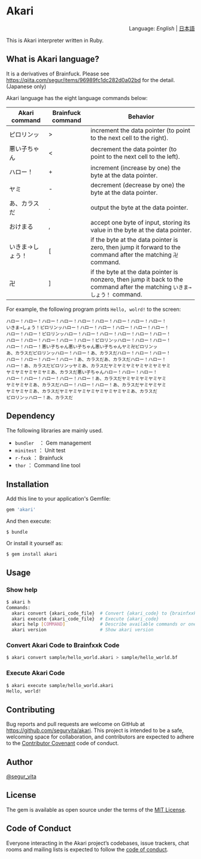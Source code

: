 # Akari
<div style="text-align:right">Language: <i>English</i> | <a href="README_JA.md">日本語</a></div>

This is Akari interpreter written in Ruby.



## What is Akari language?

It is a derivatives of Brainfuck. Please see https://qiita.com/segur/items/96989fc1dc282d0a02bd for the detail. (Japanese only)




Akari language has the eight language commands below:

| Akari command   | Brainfuck command | Behavior                                                     |
| --------------- | ----------------- | ------------------------------------------------------------ |
| ピロリンッ      | >                 | increment the data pointer (to point to the next cell to the right). |
| 悪い子ちゃん    | <                 | decrement the data pointer (to point to the next cell to the left). |
| ハロー！        | +                 | increment (increase by one) the byte at the data pointer.    |
| ヤミ            | -                 | decrement (decrease by one) the byte at the data pointer.    |
| あ、カラスだ    | .                 | output the byte at the data pointer.                         |
| おけまる        | ,                 | accept one byte of input, storing its value in the byte at the data pointer. |
| いきま→しょう！ | [                 | if the byte at the data pointer is zero, then jump it forward to the command after the matching `卍` command. |
| 卍              | ]                 | if the byte at the data pointer is nonzero, then jump it back to the command after the matching `いきま→しょう！` command. |



For example, the following program prints  `Hello, wolrd!` to the screen:

```
ハロー！ハロー！ハロー！ハロー！ハロー！ハロー！ハロー！ハロー！ハロー！
いきま→しょう！ピロリンッハロー！ハロー！ハロー！ハロー！ハロー！ハロー！
ハロー！ハロー！ピロリンッハロー！ハロー！ハロー！ハロー！ハロー！ハロー！
ハロー！ハロー！ハロー！ハロー！ハロー！ピロリンッハロー！ハロー！ハロー！
ハロー！ハロー！悪い子ちゃん悪い子ちゃん悪い子ちゃんヤミ卍ピロリンッ
あ、カラスだピロリンッハロー！ハロー！あ、カラスだハロー！ハロー！ハロー！
ハロー！ハロー！ハロー！ハロー！あ、カラスだあ、カラスだハロー！ハロー！
ハロー！あ、カラスだピロリンッヤミあ、カラスだヤミヤミヤミヤミヤミヤミヤミ
ヤミヤミヤミヤミヤミあ、カラスだ悪い子ちゃんハロー！ハロー！ハロー！
ハロー！ハロー！ハロー！ハロー！ハロー！あ、カラスだヤミヤミヤミヤミヤミ
ヤミヤミヤミあ、カラスだハロー！ハロー！ハロー！あ、カラスだヤミヤミヤミ
ヤミヤミヤミあ、カラスだヤミヤミヤミヤミヤミヤミヤミヤミあ、カラスだ
ピロリンッハロー！あ、カラスだ
```



## Dependency

The following libraries are mainly used.

- `bundler`　： Gem management
- `minitest` ： Unit test
- `r-fxxk` ： Brainfuck
- `thor` ： Command line tool



## Installation

Add this line to your application's Gemfile:

```ruby
gem 'akari'
```

And then execute:

    $ bundle

Or install it yourself as:

    $ gem install akari



## Usage

### Show help

```bash
$ akari h
Commands:
  akari convert {akari_code_file}  # Convert {akari_code} to {brainfxxk_code}
  akari execute {akari_code_file}  # Execute {akari_code}
  akari help [COMMAND]             # Describe available commands or one speci...
  akari version                    # Show akari version
```

### Convert Akari Code to Brainfxxk Code

```bash
$ akari convert sample/hello_world.akari > sample/hello_world.bf
```

### Execute Akari Code

```bash
$ akari execute sample/hello_world.akari
Hello, world!
```



## Contributing

Bug reports and pull requests are welcome on GitHub at https://github.com/segurvita/akari. This project is intended to be a safe, welcoming space for collaboration, and contributors are expected to adhere to the [Contributor Covenant](http://contributor-covenant.org) code of conduct.



## Author

[@segur_vita](https://twitter.com/segur_vita)



## License

The gem is available as open source under the terms of the [MIT License](https://opensource.org/licenses/MIT).



## Code of Conduct

Everyone interacting in the Akari project’s codebases, issue trackers, chat rooms and mailing lists is expected to follow the [code of conduct](https://github.com/[USERNAME]/akari/blob/master/CODE_OF_CONDUCT.md).
